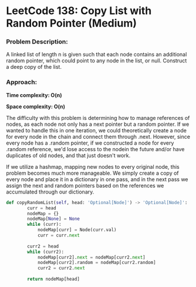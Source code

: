 # LeetCode 138: Copy List with Random Pointer (Medium)
### Problem Description:

A linked list of length n is given such that each node contains an additional random pointer, which could point to any node in the list, or null.
Construct a deep copy of the list. 

### Approach:

**Time complexity: O(n)**

**Space complexity: O(n)**

The difficulty with this problem is determining how to manage references of nodes, as each node not only has a next pointer but a random pointer.
If we wanted to handle this in one iteration, we could theoretically create a node for every node in the chain and connect them through .next.
However, since every node has a .random pointer, if we constructed a node for every .random reference, we'd lose access to the nodein the
future and/or have duplicates of old nodes, and that just doesn't work.

If we utilize a hashmap, mapping new nodes to every original node, this problem becomes much more manageable. We simply create a copy of every node
and place it in a dictionary in one pass, and in the next pass we assign the next and random pointers based on the references we accumulated
through our dictionary. 


``` python
def copyRandomList(self, head: 'Optional[Node]') -> 'Optional[Node]':
        curr = head
        nodeMap = {}
        nodeMap[None] = None
        while (curr):
            nodeMap[curr] = Node(curr.val)
            curr = curr.next
        
        curr2 = head
        while (curr2):
            nodeMap[curr2].next = nodeMap[curr2.next]
            nodeMap[curr2].random = nodeMap[curr2.random]
            curr2 = curr2.next
        
        return nodeMap[head]

```
